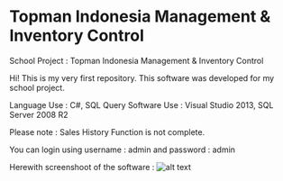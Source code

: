 # Topman Indonesia Management & Inventory Control
School Project : Topman Indonesia Management &amp; Inventory Control

Hi! This is my very first repository.
This software was developed for my school project.

Language Use : C#, SQL Query
Software Use : Visual Studio 2013, SQL Server 2008 R2

Please note : Sales History Function is not complete.

You can login using username : admin and password : admin


Herewith screenshoot of the software :
![alt text](https://raw.githubusercontent.com/nyomangautama/topman-indonesia-management-inventory-control/master/login.jpg)
